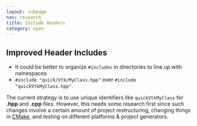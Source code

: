 ```yaml
---
layout: subpage
nav: research
title: Include Headers
category: open
---
```


## Improved Header Includes
- It could be better to organize `#includes` in directories to line up with namespaces
- `#include "quick/Vtk/MyClass.hpp"` over `#include "quickVtkMyClass.hpp"`.

The current strategy is to use unique identifiers like `quickVtkMyClass` for **.hpp** and **.cpp** files. However, this needs some research first since such changes involve a certain amount of project restructuring, changing things in [CMake](https://cmake.org/), and testing on different platforms & project generators.

